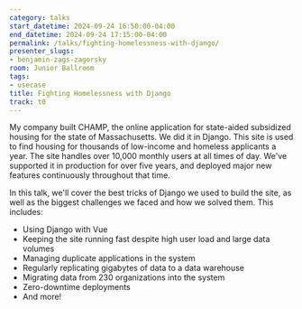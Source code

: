 ```yaml
---
category: talks
start_datetime: 2024-09-24 16:50:00-04:00
end_datetime: 2024-09-24 17:15:00-04:00
permalink: /talks/fighting-homelessness-with-django/
presenter_slugs:
- benjamin-zags-zagorsky
room: Junior Ballroom
tags:
- usecase
title: Fighting Homelessness with Django
track: t0
---
```


My company built CHAMP, the online application for state-aided subsidized housing for the state of Massachusetts.  We did it in Django.  This site is used to find housing for thousands of low-income and homeless applicants a year.  The site handles over 10,000 monthly users at all times of day.  We've supported it in production for over five years, and deployed major new features continuously throughout that time.

In this talk, we'll cover the best tricks of Django we used to build the site, as well as the biggest challenges we faced and how we solved them.  This includes:
* Using Django with Vue
* Keeping the site running fast despite high user load and large data volumes
* Managing duplicate applications in the system
* Regularly replicating gigabytes of data to a data warehouse
* Migrating data from 230 organizations into the system
* Zero-downtime deployments
* And more!
